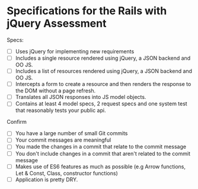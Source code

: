# Specifications for the Rails with jQuery Assessment

Specs:
- [ ] Uses jQuery for implementing new requirements
- [ ] Includes a single resource rendered using jQuery, a JSON backend and OO JS.
- [ ] Includes a list of resources rendered using jQuery, a JSON backend and OO JS.
- [ ] Intercepts a form to create a resource and then renders the response to the DOM without a page refresh.
- [ ] Translates all JSON responses into JS model objects.
- [ ] Contains at least 4 model specs, 2 request specs and one system test that reasonably tests your public api.

Confirm
- [ ] You have a large number of small Git commits
- [ ] Your commit messages are meaningful
- [ ] You made the changes in a commit that relate to the commit message
- [ ] You don't include changes in a commit that aren't related to the commit message
- [ ] Makes use of ES6 features as much as possible (e.g Arrow functions, Let & Const, Class, constructor functions)
- [ ] Application is pretty DRY.
